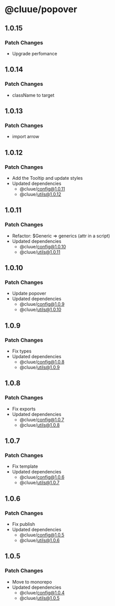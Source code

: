 # @cluue/popover

## 1.0.15

### Patch Changes

- Upgrade perfomance

## 1.0.14

### Patch Changes

- className to target

## 1.0.13

### Patch Changes

- import arrow

## 1.0.12

### Patch Changes

- Add the Tooltip and update styles
- Updated dependencies
  - @cluue/config@1.0.11
  - @cluue/utils@1.0.12

## 1.0.11

### Patch Changes

- Refactor: $Generic => generics (attr in a script)
- Updated dependencies
  - @cluue/config@1.0.10
  - @cluue/utils@1.0.11

## 1.0.10

### Patch Changes

- Update popover
- Updated dependencies
  - @cluue/config@1.0.9
  - @cluue/utils@1.0.10

## 1.0.9

### Patch Changes

- Fix types
- Updated dependencies
  - @cluue/config@1.0.8
  - @cluue/utils@1.0.9

## 1.0.8

### Patch Changes

- Fix exports
- Updated dependencies
  - @cluue/config@1.0.7
  - @cluue/utils@1.0.8

## 1.0.7

### Patch Changes

- Fix template
- Updated dependencies
  - @cluue/config@1.0.6
  - @cluue/utils@1.0.7

## 1.0.6

### Patch Changes

- Fix publish
- Updated dependencies
  - @cluue/config@1.0.5
  - @cluue/utils@1.0.6

## 1.0.5

### Patch Changes

- Move to monorepo
- Updated dependencies
  - @cluue/config@1.0.4
  - @cluue/utils@1.0.5
